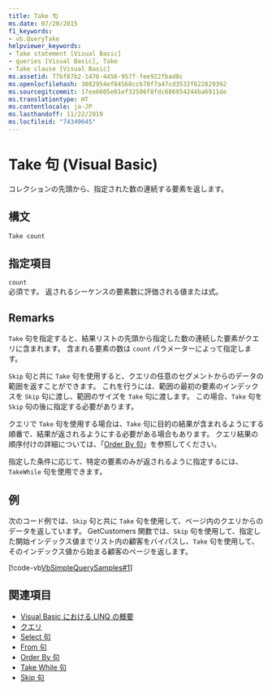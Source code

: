 ```yaml
---
title: Take 句
ms.date: 07/20/2015
f1_keywords:
- vb.QueryTake
helpviewer_keywords:
- Take statement [Visual Basic]
- queries [Visual Basic], Take
- Take clause [Visual Basic]
ms.assetid: 77bf87b2-1476-4456-957f-fee922fbad8c
ms.openlocfilehash: 3082954ef84560ccb70f7a47cd3532f622829392
ms.sourcegitcommit: 17ee6605e01ef32506f8fdc686954244ba6911de
ms.translationtype: HT
ms.contentlocale: ja-JP
ms.lasthandoff: 11/22/2019
ms.locfileid: "74349645"
---
```

# <a name="take-clause-visual-basic"></a>Take 句 (Visual Basic)
コレクションの先頭から、指定された数の連続する要素を返します。  
  
## <a name="syntax"></a>構文  
  
```vb  
Take count  
```  
  
## <a name="parts"></a>指定項目  
 `count`  
 必須です。 返されるシーケンスの要素数に評価される値または式。  
  
## <a name="remarks"></a>Remarks  
 `Take` 句を指定すると、結果リストの先頭から指定した数の連続した要素がクエリに含まれます。 含まれる要素の数は `count` パラメーターによって指定します。  
  
 `Skip` 句と共に `Take` 句を使用すると、クエリの任意のセグメントからのデータの範囲を返すことができます。 これを行うには、範囲の最初の要素のインデックスを `Skip` 句に渡し、範囲のサイズを `Take` 句に渡します。 この場合、`Take` 句を `Skip` 句の後に指定する必要があります。  
  
 クエリで `Take` 句を使用する場合は、`Take` 句に目的の結果が含まれるようにする順番で、結果が返されるようにする必要がある場合もあります。 クエリ結果の順序付けの詳細については、「[Order By 句](../../../visual-basic/language-reference/queries/order-by-clause.md)」を参照してください。  
  
 指定した条件に応じて、特定の要素のみが返されるように指定するには、`TakeWhile` 句を使用できます。  
  
## <a name="example"></a>例  
 次のコード例では、`Skip` 句と共に `Take` 句を使用して、ページ内のクエリからのデータを返しています。 GetCustomers 関数では、`Skip` 句を使用して、指定した開始インデックス値までリスト内の顧客をバイパスし、`Take` 句を使用して、そのインデックス値から始まる顧客のページを返します。  
  
 [!code-vb[VbSimpleQuerySamples#1](~/samples/snippets/visualbasic/VS_Snippets_VBCSharp/VbSimpleQuerySamples/VB/QuerySamples1.vb#1)]  
  
## <a name="see-also"></a>関連項目

- [Visual Basic における LINQ の概要](../../../visual-basic/programming-guide/language-features/linq/introduction-to-linq.md)
- [クエリ](../../../visual-basic/language-reference/queries/index.md)
- [Select 句](../../../visual-basic/language-reference/queries/select-clause.md)
- [From 句](../../../visual-basic/language-reference/queries/from-clause.md)
- [Order By 句](../../../visual-basic/language-reference/queries/order-by-clause.md)
- [Take While 句](../../../visual-basic/language-reference/queries/take-while-clause.md)
- [Skip 句](../../../visual-basic/language-reference/queries/skip-clause.md)
